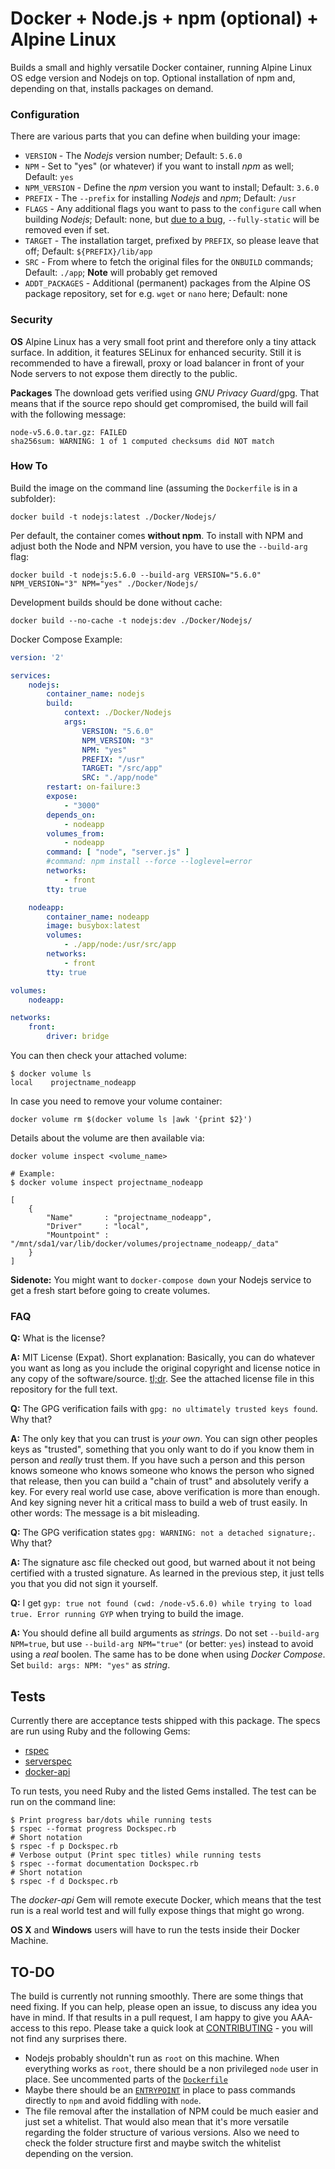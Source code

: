 # Docker + Node.js + npm (optional) + Alpine Linux

Builds a small and highly versatile Docker container, running Alpine Linux OS edge version 
and Nodejs on top. Optional installation of npm and, depending on that, installs packages 
on demand.

### Configuration

There are various parts that you can define when building your image:

 * `VERSION` - The _Nodejs_ version number; 
 Default: `5.6.0`
 * `NPM` - Set to "yes" (or whatever) if you want to install _npm_ as well; 
 Default: `yes`
 * `NPM_VERSION` - Define the _npm_ version you want to install; 
 Default: `3.6.0`
 * `PREFIX` - The `--prefix` for installing _Nodejs_ and _npm_; 
 Default: `/usr`
 * `FLAGS` - Any additional flags you want to pass to the `configure` call when building _Nodejs_; 
 Default: none, but [due to a bug](https://github.com/nodejs/node-v0.x-archive/wiki/statically-linked-executable), 
 `--fully-static` will be removed even if set.
 * `TARGET` - The installation target, prefixed by `PREFIX`, so please leave that off; 
 Default: `${PREFIX}/lib/app`
 * `SRC` - From where to fetch the original files for the `ONBUILD` commands; 
 Default: `./app`; **Note** will probably get removed
 * `ADDT_PACKAGES` - Additional (permanent) packages from the Alpine OS package repository, 
 set for e.g. `wget` or `nano` here; 
 Default: none

### Security

**OS** Alpine Linux has a very small foot print and therefore only a tiny attack surface. 
In addition, it features SELinux for enhanced security. Still it is recommended to 
have a firewall, proxy or load balancer in front of your Node servers to not expose 
them directly to the public.

**Packages** The download gets verified using _GNU Privacy Guard_/gpg. That means that 
if the source repo should get compromised, the build will fail with the 
following message:

```shell
node-v5.6.0.tar.gz: FAILED
sha256sum: WARNING: 1 of 1 computed checksums did NOT match
```

### How To

Build the image on the command line (assuming the `Dockerfile` is in a subfolder):

    docker build -t nodejs:latest ./Docker/Nodejs/

Per default, the container comes **without npm**. To install with NPM and adjust 
both the Node and NPM version, you have to use the `--build-arg` flag:

    docker build -t nodejs:5.6.0 --build-arg VERSION="5.6.0" NPM_VERSION="3" NPM="yes" ./Docker/Nodejs/

Development builds should be done without cache:

    docker build --no-cache -t nodejs:dev ./Docker/Nodejs/

Docker Compose Example:

```yml
version: '2'

services:
    nodejs:
        container_name: nodejs
        build:
            context: ./Docker/Nodejs
            args:
                VERSION: "5.6.0"
                NPM_VERSION: "3"
                NPM: "yes"
                PREFIX: "/usr"
                TARGET: "/src/app"
                SRC: "./app/node"
        restart: on-failure:3
        expose:
            - "3000"
        depends_on:
            - nodeapp
        volumes_from:
            - nodeapp
        command: [ "node", "server.js" ]
        #command: npm install --force --loglevel=error
        networks:
            - front
        tty: true

    nodeapp:
        container_name: nodeapp
        image: busybox:latest
        volumes:
            - ./app/node:/usr/src/app
        networks:
            - front
        tty: true

volumes:
	nodeapp:

networks:
    front:
        driver: bridge
```

You can then check your attached volume:

```shell
$ docker volume ls
local    projectname_nodeapp
```

In case you need to remove your volume container:

```shell
docker volume rm $(docker volume ls |awk '{print $2}')
```

Details about the volume are then available via:

```shell
docker volume inspect <volume_name>

# Example:
$ docker volume inspect projectname_nodeapp

[
    {
        "Name"       : "projectname_nodeapp",
        "Driver"     : "local",
        "Mountpoint" : "/mnt/sda1/var/lib/docker/volumes/projectname_nodeapp/_data"
    }
]
```

**Sidenote:** You might want to `docker-compose down` your Nodejs service 
to get a fresh start before going to create volumes.

### FAQ

**Q:** What is the license?

**A:** MIT License (Expat). Short explanation: Basically, you can do whatever you 
want as long as you include the original copyright and license notice in any copy 
of the software/source. [tl;dr](https://tldrlegal.com/license/mit-license). See 
the attached license file in this repository for the full text.

**Q:** The GPG verification fails with `gpg: no ultimately trusted keys found`. Why that?

**A:** The only key that you can trust is _your own_. You can sign other peoples
keys as "trusted", something that you only want to do if you know them in person 
and _really_ trust them. If you have such a person and this person knows someone 
who knows someone who knows the person who signed that release, then you can 
build a "chain of trust" and absolutely verify a key. For every real world use 
case, above verification is more than enough. And key signing never hit a critical 
mass to build a web of trust easily. In other words: The message is a bit misleading.

**Q:** The GPG verification states `gpg: WARNING: not a detached signature;`. Why that?

**A:** The signature asc file checked out good, but warned about it not being 
certified with a trusted signature. As learned in the previous step, it just 
tells you that you did not sign it yourself.

**Q:** I get `gyp: true not found (cwd: /node-v5.6.0) while trying to load true. Error running GYP`
when trying to build the image.

**A:** You should define all build arguments as _strings_. Do not set `--build-arg NPM=true`, but 
use `--build-arg NPM="true"` (or better: `yes`) instead to avoid using a _real_ boolen. 
The same has to be done when using _Docker Compose_. Set `build: args: NPM: "yes"` as _string_.

## Tests

Currently there are acceptance tests shipped with this package. The specs 
are run using Ruby and the following Gems:

 * [rspec](https://rubygems.org/gems/rspec)
 * [serverspec](https://rubygems.org/gems/serverspec)
 * [docker-api](https://rubygems.org/gems/docker-api)

To run tests, you need Ruby and the listed Gems installed. The test can 
be run on the command line:

```shell
$ Print progress bar/dots while running tests
$ rspec --format progress Dockspec.rb
# Short notation
$ rspec -f p Dockspec.rb
# Verbose output (Print spec titles) while running tests
$ rspec --format documentation Dockspec.rb
# Short notation
$ rspec -f d Dockspec.rb
```

The _docker-api_ Gem will remote execute Docker, which means that the test run 
is a real world test and will fully expose things that might go wrong.

**OS X** and **Windows** users will have to run the tests inside their Docker Machine.

## TO-DO

The build is currently not running smoothly. There are some things that need fixing. 
If you can help, please open an issue, to discuss any idea you have in mind. If that 
results in a pull request, I am happy to give you AAA-access to this repo. Please take a 
quick look at [CONTRIBUTING](CONTRIBUTING.md) - you will not find any surprises there. 

 * Nodejs probably shouldn't run as `root` on this machine. When everything works as `root`, 
 there should be a non privileged `node` user in place. See uncommented parts of the [`Dockerfile`](Dockerfile)
 * Maybe there should be an [`ENTRYPOINT`](docker-entrypoint.sh) in place to pass commands directly 
 to `npm` and avoid fiddling with `node`.
 * The file removal after the installation of NPM could be much easier and just set a whitelist.
 That would also mean that it's more versatile regarding the folder structure of various versions.
 Also we need to check the folder structure first and maybe switch the whitelist depending on the version.

